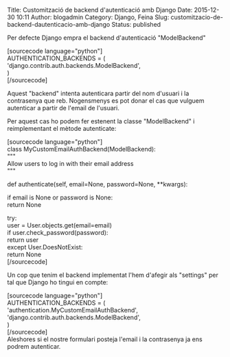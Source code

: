 Title: Customització de backend d'autenticació amb Django
Date: 2015-12-30 10:11
Author: blogadmin
Category: Django, Feina
Slug: customitzacio-de-backend-dautenticacio-amb-django
Status: published

Per defecte Django empra el backend d'autenticació "ModelBackend"

\[sourcecode language="python"\]  
AUTHENTICATION\_BACKENDS = (  
'django.contrib.auth.backends.ModelBackend',  
)  
\[/sourcecode\]

Aquest "backend" intenta autenticara partir del nom d'usuari i la
contrasenya que reb. Nogensmenys es pot donar el cas que vulguem
autenticar a partir de l'email de l'usuari.<!--more-->

Per aquest cas ho podem fer estenent la classe "ModelBackend" i
reimplementant el mètode autenticate:

\[sourcecode language="python"\]  
class MyCustomEmailAuthBackend(ModelBackend):  
"""  
Allow users to log in with their email address  
"""

def authenticate(self, email=None, password=None, \*\*kwargs):

if email is None or password is None:  
return None

try:  
user = User.objects.get(email=email)  
if user.check\_password(password):  
return user  
except User.DoesNotExist:  
return None  
\[/sourcecode\]

Un cop que tenim el backend implementat l'hem d'afegir als "settings"
per tal que Django ho tingui en compte:

\[sourcecode language="python"\]  
AUTHENTICATION\_BACKENDS = (  
'authentication.MyCustomEmailAuthBackend',  
'django.contrib.auth.backends.ModelBackend',  
)  
\[/sourcecode\]  
Aleshores si el nostre formulari posteja l'email i la contrasenya ja ens
podrem autenticar.
